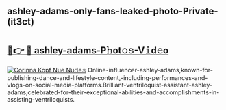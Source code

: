 ## ashley-adams-only-fans​-leaked-photo​-Private-(it3ct)


# <h2><a href="https://mediaupload.pro?title=ashley-adams&ref=git">🔗👉 🔴 ashley-adams-P𝚑ot𝚘𝚜-V𝚒d𝚎o</a></h2>

[![Corinna Kopf Nue Nu𝚍e𝚜](https://i.imgur.com/0qMVB7G.gif)](https://mediaupload.pro?title=ashley-adams&ref=git)
Online-influencer-ashley-adams,known-for-publishing-dance-and-lifestyle-content,-including-performances-and-vlogs-on-social-media-platforms.Brilliant-ventriloquist-assistant-ashley-adams,celebrated-for-their-exceptional-abilities-and-accomplishments-in-assisting-ventriloquists.  